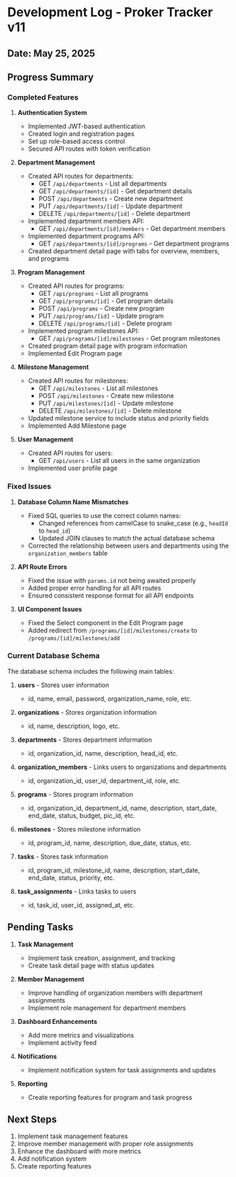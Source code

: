 # Development Log - Proker Tracker v11

## Date: May 25, 2025

## Progress Summary

### Completed Features

1. **Authentication System**
   - Implemented JWT-based authentication
   - Created login and registration pages
   - Set up role-based access control
   - Secured API routes with token verification

2. **Department Management**
   - Created API routes for departments:
     - GET `/api/departments` - List all departments
     - GET `/api/departments/[id]` - Get department details
     - POST `/api/departments` - Create new department
     - PUT `/api/departments/[id]` - Update department
     - DELETE `/api/departments/[id]` - Delete department
   - Implemented department members API:
     - GET `/api/departments/[id]/members` - Get department members
   - Implemented department programs API:
     - GET `/api/departments/[id]/programs` - Get department programs
   - Created department detail page with tabs for overview, members, and programs

3. **Program Management**
   - Created API routes for programs:
     - GET `/api/programs` - List all programs
     - GET `/api/programs/[id]` - Get program details
     - POST `/api/programs` - Create new program
     - PUT `/api/programs/[id]` - Update program
     - DELETE `/api/programs/[id]` - Delete program
   - Implemented program milestones API:
     - GET `/api/programs/[id]/milestones` - Get program milestones
   - Created program detail page with program information
   - Implemented Edit Program page

4. **Milestone Management**
   - Created API routes for milestones:
     - GET `/api/milestones` - List all milestones
     - POST `/api/milestones` - Create new milestone
     - PUT `/api/milestones/[id]` - Update milestone
     - DELETE `/api/milestones/[id]` - Delete milestone
   - Updated milestone service to include status and priority fields
   - Implemented Add Milestone page

5. **User Management**
   - Created API routes for users:
     - GET `/api/users` - List all users in the same organization
   - Implemented user profile page

### Fixed Issues

1. **Database Column Name Mismatches**
   - Fixed SQL queries to use the correct column names:
     - Changed references from camelCase to snake_case (e.g., `headId` to `head_id`)
     - Updated JOIN clauses to match the actual database schema
   - Corrected the relationship between users and departments using the `organization_members` table

2. **API Route Errors**
   - Fixed the issue with `params.id` not being awaited properly
   - Added proper error handling for all API routes
   - Ensured consistent response format for all API endpoints

3. **UI Component Issues**
   - Fixed the Select component in the Edit Program page
   - Added redirect from `/programs/[id]/milestones/create` to `/programs/[id]/milestones/add`

### Current Database Schema

The database schema includes the following main tables:

1. **users** - Stores user information
   - id, name, email, password, organization_name, role, etc.

2. **organizations** - Stores organization information
   - id, name, description, logo, etc.

3. **departments** - Stores department information
   - id, organization_id, name, description, head_id, etc.

4. **organization_members** - Links users to organizations and departments
   - id, organization_id, user_id, department_id, role, etc.

5. **programs** - Stores program information
   - id, organization_id, department_id, name, description, start_date, end_date, status, budget, pic_id, etc.

6. **milestones** - Stores milestone information
   - id, program_id, name, description, due_date, status, etc.

7. **tasks** - Stores task information
   - id, program_id, milestone_id, name, description, start_date, end_date, status, priority, etc.

8. **task_assignments** - Links tasks to users
   - id, task_id, user_id, assigned_at, etc.

## Pending Tasks

1. **Task Management**
   - Implement task creation, assignment, and tracking
   - Create task detail page with status updates

2. **Member Management**
   - Improve handling of organization members with department assignments
   - Implement role management for department members

3. **Dashboard Enhancements**
   - Add more metrics and visualizations
   - Implement activity feed

4. **Notifications**
   - Implement notification system for task assignments and updates

5. **Reporting**
   - Create reporting features for program and task progress

## Next Steps

1. Implement task management features
2. Improve member management with proper role assignments
3. Enhance the dashboard with more metrics
4. Add notification system
5. Create reporting features
